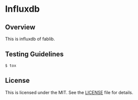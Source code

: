 # Influxdb

## Overview
This is influxdb of fablib.

## Testing Guidelines
```
$ tox
```

## License
This is licensed under the MIT. See the [LICENSE](./LICENSE) file for details.
